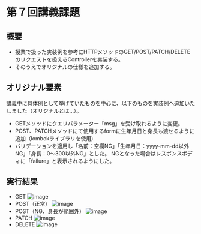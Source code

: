 # 第７回講義課題
## 概要

- 授業で扱った実装例を参考にHTTPメソッドのGET/POST/PATCH/DELETEのリクエストを扱えるControllerを実装する。
- そのうえでオリジナルの仕様を追加する。
## オリジナル要素
講義中に具体例として挙げていたものを中心に、以下のものを実装例へ追加いたしました（オリジナルとは…）。 

-  GETメソッドにクエリパラメーター「msg」を受け取れるように変更。
-  POST、PATCHメソッドにて使用するformに生年月日と身長も渡せるように追加（lombokライブラリを使用)
-  バリデーションを適用し「名前：空欄NG」「生年月日：yyyy-mm-dd以外NG」「身長：0～300以外NG」とした。  NGとなった場合はレスポンスボディに「failure」と表示されるようにした。
## 実行結果
- GET
![image](https://github.com/setagaya1/lecture7/assets/136170263/fd761a0c-887a-4c01-bdb5-acafc295b0a9)
- POST（正常）
![image](https://github.com/setagaya1/lecture7/assets/136170263/6e1a7387-36b4-46f0-aa49-a8893d27cf36)
- POST（NG、身長が範囲外）
![image](https://github.com/setagaya1/lecture7/assets/136170263/0d67e342-8964-487b-a7f3-5d317556299a)
- PATCH
![image](https://github.com/setagaya1/lecture7/assets/136170263/f2e06343-00aa-4744-9c08-8692fa313a65)
- DELETE
![image](https://github.com/setagaya1/lecture7/assets/136170263/044cc8df-ef20-49c4-b834-c40c552798c0)


